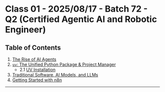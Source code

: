 # Class 01 - 2025/08/17 - Batch 72 - Q2 (Certified Agentic AI and Robotic Engineer)

## Table of Contents

1. [The Rise of AI Agents](./01_The_Rise_of_AI_Agents/Readme.md)
2. [`uv`: The Unified Python Package & Project Manager](./02_uv/README.md)
   - 2.1 [UV Installation](./02_uv/00_uv_installation/readme.md)
3. [Traditional Software, AI Models, and LLMs](./03_traditional_ai_llms/README.md)
4. [Getting Started with n8n](./04_getting_started_with_n8n/Readme.md)

---
